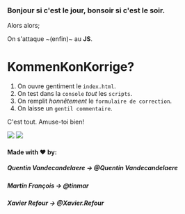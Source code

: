 ### Bonjour si c'est le jour, bonsoir si c'est le soir.

Alors alors;

On s'attaque ~(enfin)~ au __JS__.

 KommenKonKorrige?
====== 
1. On ouvre gentiment le `index.html`.
2. On test dans la `console` _tout_ les `scripts`.
3. On remplit _honnêtement_ le `formulaire de correction`.
4. On laisse un `gentil commentaire`. 

                                           
C'est tout. Amuse-toi bien!

![](https://media.giphy.com/media/10bdAP4IOmoN7G/giphy.gif)
![](https://media.giphy.com/media/10aIH29Yp30KUE/giphy.gif)



#### Made with ♥ by:

##### Quentin Vandecandelaere -> @Quentin Vandecandelaere

##### Martin François -> @tinmar

##### Xavier Refour -> @Xavier.Refour
